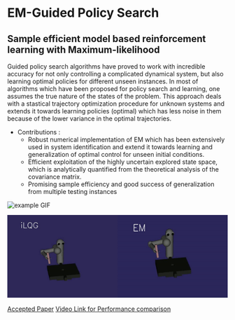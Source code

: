 # EM-Guided Policy Search
## Sample efficient model based reinforcement learning with **Maximum-likelihood**

Guided policy search algorithms have proved to work with incredible accuracy for not only controlling a complicated dynamical system, but also learning optimal policies for different unseen instances. In most of algorithms which have been proposed for policy search and learning, one assumes the true nature of the states of the problem. This approach deals with a stastical trajectory optimization procedure for unknown systems and extends it towards learning policies (optimal) which has less noise in them because of the lower variance in the optimal trajectories. 
* Contributions : 
    * Robust numerical implementation of EM which has been extensively used in system identification and extend it towards learning and generalization of optimal control for unseen initial conditions.
    * Efficient exploitation of the highly
uncertain explored state space, which is analytically quantified from the theoretical analysis of the covariance matrix.
    * Promising sample efficiency and good success of generalization from multiple testing instances

![example GIF](Door_opening.gif)

![example GIF](peg_in_hole.gif)

[Accepted Paper](https://arxiv.org/pdf/2010.00304.pdf)
[Video Link for Performance comparison](https://uoneduau-my.sharepoint.com/:v:/g/personal/c3297407_uon_edu_au/EWT4B72ad55HltG7VVKnmqQBivCYWAw_wO8szhIsXc4V7Q?e=C9U1cS)


